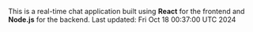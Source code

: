 This is a real-time chat application built using **React** for the frontend and **Node.js** for the backend.
Last updated: Fri Oct 18 00:37:00 UTC 2024
